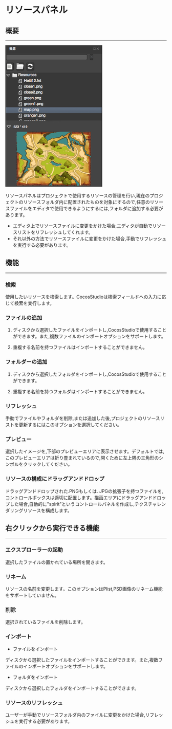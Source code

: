 # リソースパネル

## 概要
------
![](./res/resource_panel.png)

リソースパネルはプロジェクトで使用するリソースの管理を行い,現在のプロジェクトのリソースフォルダ内に配置されたものを対象にするので,任意のリソースファイルをエディタで使用できるようにするには,フォルダに追加する必要があります。

- エディタ上でリソースファイルに変更をかけた場合,エディタが自動でリソースリストをリフレッシュしてくれます。
- それ以外の方法でリソースファイルに変更をかけた場合,手動でリフレッシュを実行する必要があります。

## 機能
-------
### 検索

使用したいリソースを検索します。CocosStudioは検索フィールドへの入力に応じて検索を実行します。

### ファイルの追加


1. ディスクから選択したファイルをインポートし,CocosStudioで使用することができます。また,複数ファイルのインポートオプションをサポートします。

2. 重複する名前を持つファイルはインポートすることができません。

### フォルダーの追加
   
1. ディスクから選択したフォルダをインポートし,CocosStudioで使用することができます。

2. 重複する名前を持つフォルダはインポートすることができません。

### リフレッシュ

手動でファイルやフォルダを削除,または追加した後,プロジェクトのリソースリストを更新するにはこのオプションを選択してください。

### プレビュー

選択したイメージを,下部のプレビューエリアに表示させます。デフォルトでは,このプレビューエリアは折り畳まれているので,開くために左上隅の三角形のシンボルをクリックしてください。

### リソースの構成にドラッグアンドドロップ

ドラッグアンドドロップされた.PNGもしくは. JPGの拡張子を持つファイルを,コントロールボックスは適切に配置します。描画エリアにドラッグアンドドロップした場合,自動的に"spirit"というコントロールパネルを作成し,テクスチャレンダリングリソースを構成します。
##  右クリックから実行できる機能
------
### エクスプローラーの起動
  
選択したファイルの置かれている場所を開きます。

### リネーム

リソースの名前を変更します。このオプションはPlist,PSD画像のリネーム機能をサポートしていません。 

### 削除

選択されているファイルを削除します。

### インポート

- ファイルをインポート

ディスクから選択したファイルをインポートすることができます。また,複数ファイルのインポートオプションをサポートします。

-  フォルダをインポート

ディスクから選択したフォルダをインポートすることができます。

### リソースのリフレッシュ

ユーザーが手動でリソースフォルダ内のファイルに変更をかけた場合,リフレッシュを実行する必要があります。